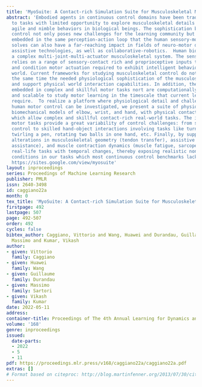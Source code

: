 ```yaml
---
title: 'MyoSuite: A Contact-rich Simulation Suite for Musculoskeletal Motor Control'
abstract: 'Embodied agents in continuous control domains have been traditionally exposed
  to tasks with limited opportunity to explore musculoskeletal details that enable
  agile and nimble behaviors in biological beings. The sophistication behind bio-musculoskeletal
  control not only poses new challenges for the learning community but realizing agents
  embedded in the same perception-action loop that the human sensory-motor system
  solves can also have a far-reaching impact in fields of neuro-motor disorders, rehabilitation,
  assistive technologies, as well as collaborative-robotics.  Human biomechanics is
  a complex multi-joint-multi-actuator musculoskeletal system. The sensory-motor system
  relies on a range of sensory-contact rich and proprioceptive inputs that define
  and condition motor actuation required to exhibit intelligent behaviors in the physical
  world. Current frameworks for studying musculoskeletal control do not include at
  the same time the needed physiological sophistication of the musculoskeletal systems
  and support physical world interaction capabilities. In addition, they are neither
  embedded in complex and skillful motor tasks nort are computationally effective
  and scalable to study motor learning in the timescale that current learning paradigms
  require.  To realize a platform where physiological detail and challenges behind
  human motor control can be investigated, we present a suite of physiologically accurate
  biomechanical models of elbow, wrist, and hand, with physical contact capabilities
  which allow complex and skillful contact-rich real-world tasks. The implemented
  motor tasks provide a great variability of control challenges: from simple postural
  control to skilled hand-object interactions involving tasks like turning a key,
  twirling a pen, rotating two balls in one hand, etc. Finally, by supporting physiological
  alterations in musculoskeletal geometry (tendon transfer), assistive devices (exoskeleton
  assistance), and muscle contraction dynamics (muscle fatigue, sarcopenia), we present
  real-life tasks with temporal changes, thereby exposing realistic non-stationary
  conditions in our tasks which most continuous control benchmarks lack. Project Webpage:
  https://sites.google.com/view/myosuite'
layout: inproceedings
series: Proceedings of Machine Learning Research
publisher: PMLR
issn: 2640-3498
id: caggiano22a
month: 0
tex_title: 'MyoSuite: A Contact-rich Simulation Suite for Musculoskeletal Motor Control'
firstpage: 492
lastpage: 507
page: 492-507
order: 492
cycles: false
bibtex_author: Caggiano, Vittorio and Wang, Huawei and Durandau, Guillaume and Sartori,
  Massimo and Kumar, Vikash
author:
- given: Vittorio
  family: Caggiano
- given: Huawei
  family: Wang
- given: Guillaume
  family: Durandau
- given: Massimo
  family: Sartori
- given: Vikash
  family: Kumar
date: 2022-05-11
address:
container-title: Proceedings of The 4th Annual Learning for Dynamics and Control Conference
volume: '168'
genre: inproceedings
issued:
  date-parts:
  - 2022
  - 5
  - 11
pdf: https://proceedings.mlr.press/v168/caggiano22a/caggiano22a.pdf
extras: []
# Format based on citeproc: http://blog.martinfenner.org/2013/07/30/citeproc-yaml-for-bibliographies/
---
```

